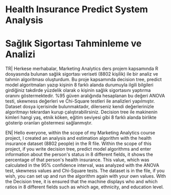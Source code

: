 # Health Insurance Predict System Analysis 
# Sağlık Sigortası Tahminleme ve Analizi

TR|
Herkese merhabalar, Marketing Analytics ders projem kapsamında R dosyasında bulunan sağlık sigortası veriseti (8802 kişilik) ile bir analiz ve tahmin algoritması oluşturdum. Bu proje kapsamında decision tree, predict model algoritmaları yazıp kişinin 8 farklı alanda durumuyla ilgili bilgileri girdiğiniz takdirde yüzdelik olarak o kişinin sağlık sigortasını yaptırma oranını göstermektedir. %95 güven aralığında hesaplanan bu değeri ANOVA testi, skewness değerleri ve Chi-Square testleri ile analizleri yapılmıştır. Dataset dosya içerisinde bulunmaktadır, dilerseniz kendi değerlerinizle algoritmayı tekrardan kurup çalıştırabilirsiniz. 
Decision tree ile makinenin kimleri hangi yaş, etnik köken, eğitim seviyesi gibi 8 farklı alanda birlikte gösterip oranları göstermesi sağlanmıştır.


EN|
Hello everyone, within the scope of my Marketing Analytics course project, I created an analysis and estimation algorithm with the health insurance dataset (8802 people) in the R file. Within the scope of this project, if you write decision tree, predict model algorithms and enter information about the person's status in 8 different fields, it shows the percentage of that person's health insurance. This value, which was calculated in the 95% confidence interval, was analyzed with the ANOVA test, skewness values and Chi-Square tests. The dataset is in the file, if you wish, you can set up and run the algorithm again with your own values.
With the Decision tree, it is ensured that the machine displays who and which ratios in 8 different fields such as which age, ethnicity, and education level.
